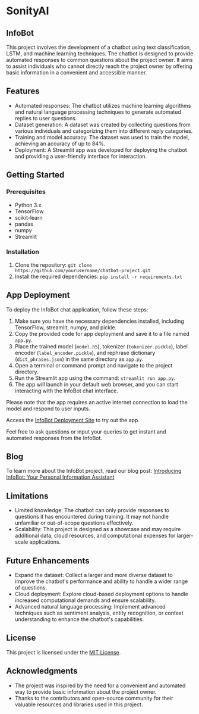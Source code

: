 # SonityAI
## InfoBot

This project involves the development of a chatbot using text classification, LSTM, and machine learning techniques. The chatbot is designed to provide automated responses to common questions about the project owner. It aims to assist individuals who cannot directly reach the project owner by offering basic information in a convenient and accessible manner.

## Features

- Automated responses: The chatbot utilizes machine learning algorithms and natural language processing techniques to generate automated replies to user questions.
- Dataset generation: A dataset was created by collecting questions from various individuals and categorizing them into different reply categories.
- Training and model accuracy: The dataset was used to train the model, achieving an accuracy of up to 84%.
- Deployment: A Streamlit app was developed for deploying the chatbot and providing a user-friendly interface for interaction.

## Getting Started

### Prerequisites

- Python 3.x
- TensorFlow
- scikit-learn
- pandas
- numpy
- Streamlit

### Installation

1. Clone the repository: `git clone https://github.com/yourusername/chatbot-project.git`
2. Install the required dependencies: `pip install -r requirements.txt`

## App Deployment

To deploy the InfoBot chat application, follow these steps:

1. Make sure you have the necessary dependencies installed, including TensorFlow, streamlit, numpy, and pickle.
2. Copy the provided code for app deployment and save it to a file named `app.py`.
3. Place the trained model (`model.h5`), tokenizer (`tokenizer.pickle`), label encoder (`label_encoder.pickle`), and rephrase dictionary (`dict_phrases.json`) in the same directory as `app.py`.
4. Open a terminal or command prompt and navigate to the project directory.
5. Run the Streamlit app using the command: `streamlit run app.py`.
6. The app will launch in your default web browser, and you can start interacting with the InfoBot chat interface.

Please note that the app requires an active internet connection to load the model and respond to user inputs.

Access the [InfoBot Deployment Site](https://infobot-sonityai.streamlit.app/) to try out the app.

Feel free to ask questions or input your queries to get instant and automated responses from the InfoBot.

## Blog

To learn more about the InfoBot project, read our blog post: [Introducing InfoBot: Your Personal Information Assistant](https://medium.com/@davidsonity/introducing-infobot-your-personal-information-assistant-a9fb8cb7da71)

## Limitations

- Limited knowledge: The chatbot can only provide responses to questions it has encountered during training. It may not handle unfamiliar or out-of-scope questions effectively.
- Scalability: This project is designed as a showcase and may require additional data, cloud resources, and computational expenses for larger-scale applications.

## Future Enhancements

- Expand the dataset: Collect a larger and more diverse dataset to improve the chatbot's performance and ability to handle a wider range of questions.
- Cloud deployment: Explore cloud-based deployment options to handle increased computational demands and ensure scalability.
- Advanced natural language processing: Implement advanced techniques such as sentiment analysis, entity recognition, or context understanding to enhance the chatbot's capabilities.

## License

This project is licensed under the [MIT License](LICENSE).

## Acknowledgments

- The project was inspired by the need for a convenient and automated way to provide basic information about the project owner.
- Thanks to the contributors and open-source community for their valuable resources and libraries used in this project.
